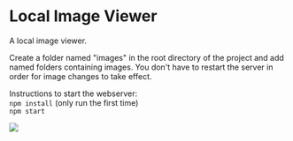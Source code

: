 # Local Image Viewer

A local image viewer.

Create a folder named "images" in the root directory of the project and add named folders containing images.
You don't have to restart the server in order for image changes to take effect.

Instructions to start the webserver: \
`npm install` (only run the first time) \
`npm start`

<img src="assets/images/readme.png">